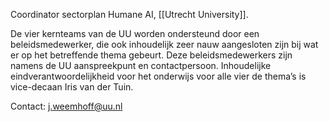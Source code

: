 Coordinator sectorplan Humane AI, [[Utrecht University]].

De vier kernteams van de UU worden ondersteund door een beleidsmedewerker, die ook inhoudelijk zeer nauw aangesloten zijn bij wat er op het betreffende thema gebeurt. Deze beleidsmedewerkers zijn namens de UU aanspreekpunt en contactpersoon. Inhoudelijke eindverantwoordelijkheid voor het onderwijs voor alle vier de thema’s is vice-decaan Iris van der Tuin.

Contact: j.weemhoff@uu.nl